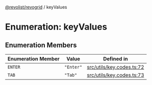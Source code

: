 [@revolist/revogrid](README.md) / keyValues

# Enumeration: keyValues

## Enumeration Members

| Enumeration Member | Value | Defined in |
| ------ | ------ | ------ |
| `ENTER` | `"Enter"` | [src/utils/key.codes.ts:72](https://github.com/revolist/revogrid/blob/6d16baf0ac19236f5511b0ce2aeccf75326e95c2/src/utils/key.codes.ts#L72) |
| `TAB` | `"Tab"` | [src/utils/key.codes.ts:73](https://github.com/revolist/revogrid/blob/6d16baf0ac19236f5511b0ce2aeccf75326e95c2/src/utils/key.codes.ts#L73) |

